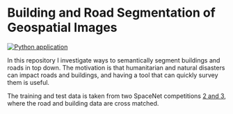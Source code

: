 # Building and Road Segmentation of Geospatial Images 

[![Python application](https://github.com/Luke-Pratley/building_road_segmentation/actions/workflows/python-app.yml/badge.svg)](https://github.com/Luke-Pratley/building_road_segmentation/actions/workflows/python-app.yml)

In this repository I investigate ways to semantically segment buildings and roads in top down. The motivation is that humanitarian and natural disasters can impact roads and buildings, and having a tool that can quickly survey them is useful.


The training and test data is taken from two SpaceNet competitions [2 and 3](https://spacenet.ai/spacenet-buildings-dataset-v2/), where the road and building data are cross matched.
